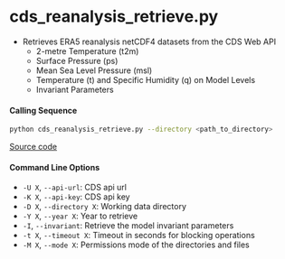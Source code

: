 cds_reanalysis_retrieve.py
==========================

- Retrieves ERA5 reanalysis netCDF4 datasets from the CDS Web API
    * 2-metre Temperature (t2m)
    * Surface Pressure (ps)
    * Mean Sea Level Pressure (msl)
    * Temperature (t) and Specific Humidity (q) on Model Levels
    * Invariant Parameters

#### Calling Sequence
```bash
python cds_reanalysis_retrieve.py --directory <path_to_directory>
```
[Source code](https://github.com/tsutterley/model-harmonics/blob/main/reanalysis/cds_reanalysis_retrieve.py)

#### Command Line Options
- `-U X`, `--api-url`: CDS api url
- `-K X`, `--api-key`: CDS api key
- `-D X`, `--directory X`: Working data directory
- `-Y X`, `--year X`: Year to retrieve
- `-I`, `--invariant`: Retrieve the model invariant parameters
- `-t X`, `--timeout X`: Timeout in seconds for blocking operations
- `-M X`, `--mode X`: Permissions mode of the directories and files
